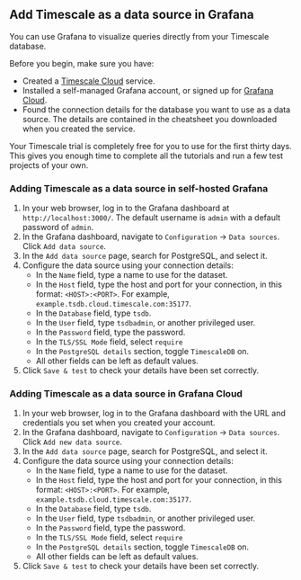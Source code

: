
## Add Timescale as a data source in Grafana

You can use Grafana to visualize queries directly from your Timescale database.

Before you begin, make sure you have:

*   Created a [Timescale Cloud][cloud-login] service.
*   Installed a self-managed Grafana account, or signed up for
    [Grafana Cloud][install-grafana].
*   Found the connection details for the database you want to use as a data
    source. The details are contained in the cheatsheet you downloaded when you
    created the service.

<Highlight type="cloud" header="Run all tutorials free" button="Try for free">
Your Timescale trial is completely free for you to use for the first
thirty days. This gives you enough time to complete all the tutorials and run
a few test projects of your own.
</Highlight>

<Tabs label="Add Timescale as a data source in Grafana">

<Tab title="Self-hosted Grafana">

<Procedure>

### Adding Timescale as a data source in self-hosted Grafana

1.  In your web browser, log in to the Grafana dashboard at
    `http://localhost:3000/`. The default username is `admin` with a default
    password of `admin`.
1.  In the Grafana dashboard, navigate to `Configuration` → `Data sources`.
    Click `Add data source`.
1.  In the `Add data source` page, search for PostgreSQL, and select it.
1.  Configure the data source using your connection details:
    *   In the `Name` field, type a name to use for the dataset.
    *   In the `Host` field, type the host and port for your connection, in this
        format: `<HOST>:<PORT>`. For example,
        `example.tsdb.cloud.timescale.com:35177`.
    *   In the `Database` field, type `tsdb`.
    *   In the `User` field, type `tsdbadmin`, or another privileged user.
    *   In the `Password` field, type the password.
    *   In the `TLS/SSL Mode` field, select `require`
    *   In the `PostgreSQL details` section, toggle `TimescaleDB` on.
    *   All other fields can be left as default values.
1.  Click `Save & test` to check your details have been set correctly.

</Procedure>

</Tab>

<Tab title="Grafana Cloud">

<Procedure>

### Adding Timescale as a data source in Grafana Cloud

1.  In your web browser, log in to the Grafana dashboard with the URL and
    credentials you set when you created your account.
1.  In the Grafana dashboard, navigate to `Configuration` → `Data sources`.
    Click `Add new data source`.
1.  In the `Add data source` page, search for PostgreSQL, and select it.
1.  Configure the data source using your connection details:
    *   In the `Name` field, type a name to use for the dataset.
    *   In the `Host` field, type the host and port for your connection, in this
        format: `<HOST>:<PORT>`. For example,
        `example.tsdb.cloud.timescale.com:35177`.
    *   In the `Database` field, type `tsdb`.
    *   In the `User` field, type `tsdbadmin`, or another privileged user.
    *   In the `Password` field, type the password.
    *   In the `TLS/SSL Mode` field, select `require`
    *   In the `PostgreSQL details` section, toggle `TimescaleDB` on.
    *   All other fields can be left as default values.
1.  Click `Save & test` to check your details have been set correctly.

</Procedure>

</Tab>

</Tabs>

[install-grafana]: https://grafana.com/get/
[cloud-login]: https://console.cloud.timescale.com/
